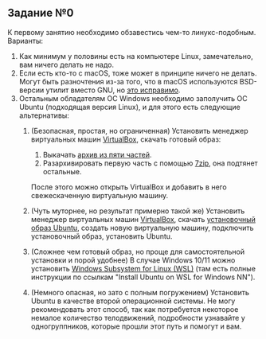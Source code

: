 ## Задание №0

К первому занятию необходимо обзавестись чем-то линукс-подобным. Варианты:

1.  Как минимум у половины есть на компьютере Linux, замечательно, вам ничего делать не надо.
1.  Если есть кто-то с macOS, тоже может в принципе ничего не делать. Могут быть разночтения из-за того, что в macOS используются BSD-версии утилит вместо GNU, но [это исправимо](https://www.topbug.net/blog/2013/04/14/install-and-use-gnu-command-line-tools-in-mac-os-x/).
1.  Остальным обладателям ОС Windows необходимо заполучить ОС Ubuntu (подходящая версия Linux), и для этого есть следующие альтернативы:
    1.  (Безопасная, простая, но ограниченная) Установить менеджер виртуальных машин [VirtualBox](https://www.virtualbox.org/wiki/Downloads), скачать готовый образ:

        1.  Выкачать [архив из пяти частей](https://disk.yandex.ru/d/mUKpigIH-EJy-g).
        1.  Разархивировать первую часть с помощью [7zip](https://www.7-zip.org), она подтянет остальные.

        После этого можно открыть VirtualBox и добавить в него свежескаченную виртуальную машину.
    1.  (Чуть муторнее, но результат примерно такой же) Установить менеджер виртуальных машин [VirtualBox](https://www.virtualbox.org/wiki/Downloads), скачать [установочный образ Ubuntu](https://ubuntu.com/download/desktop), создать новую виртуальную машину, подключить установочный образ, установить Ubuntu.
    1.  (Сложнее чем готовый образ, но проще для самостоятельной установки и порой удобнее) В случае Windows 10/11 можно установить [Windows Subsystem for Linux (WSL)](https://ubuntu.com/wsl) (там есть полные инструкции по ссылкам "Install Ubuntu on WSL for Windows NN").
    1.  (Немного опасная, но зато с полным погружением) Установить Ubuntu в качестве второй операционной системы. Не могу рекомендовать этот способ, так как потребуется некоторое немалое количество телодвижений, подробности узнавайте у одногруппников, которые прошли этот путь и помогут и вам.
